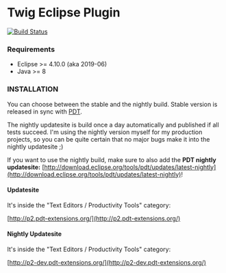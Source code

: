 # Twig Eclipse Plugin

[![Build Status](https://secure.travis-ci.org/pulse00/Twig-Eclipse-Plugin.png)](http://travis-ci.org/pulse00/Twig-Eclipse-Plugin)

### Requirements

- Eclipse >= 4.10.0 (aka 2019-06)
- Java >= 8

### INSTALLATION

You can choose between the stable and the nightly build. Stable version is released in sync with [PDT](https://projects.eclipse.org/projects/tools.pdt/documentation).

The nightly updatesite is build once a day automatically and published if all tests succeed. I'm using the nightly version myself for my production projects, so you can be quite
certain that no major bugs make it into the nightly updatesite ;)

If you want to use the nightly build, make sure to also add the __PDT nightly updatesite:__ [http://download.eclipse.org/tools/pdt/updates/latest-nightly](http://download.eclipse.org/tools/pdt/updates/latest-nightly)!


#### Updatesite

It's inside the "Text Editors / Productivity Tools" category:

[http://p2.pdt-extensions.org/](http://p2.pdt-extensions.org/)

#### Nightly Updatesite

It's inside the "Text Editors / Productivity Tools" category:

[http://p2-dev.pdt-extensions.org/](http://p2-dev.pdt-extensions.org/)

